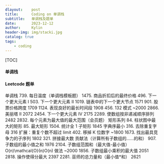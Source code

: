 ```yaml
---
dlayout:    post
title:      Coding on 单调栈
subtitle:   单调栈及题单
date:       2023-12-12
author:     Kylin
header-img: img/stacki.jpg
catalog: true
tags:
    - coding
---
```




[TOC]



#### 单调栈






#### Leetcode 题单

单调栈
739. 每日温度（单调栈模板题）
1475. 商品折扣后的最终价格
496. 下一个更大元素 I
503. 下一个更大元素 II
1019. 链表中的下一个更大节点 1571
901. 股票价格跨度 1709
1124. 表现良好的最长时间段 1908
456. 132 模式 ~2000
2866. 美丽塔 II 2072
2454. 下一个更大元素 IV 2175
2289. 使数组按非递减顺序排列 2482
2832. 每个元素为最大值的最大范围（会员题）
矩形系列
84. 柱状图中最大的矩形
85. 最大矩形
1504. 统计全 1 子矩形 1845
字典序最小
316. 去除重复字母
316 扩展：重复个数不超过 limit
402. 移掉 K 位数字 ~1800
1673. 找出最具竞争力的子序列 1802
321. 拼接最大数
贡献法（计算所有子数组的……的和）
907. 子数组的最小值之和 1976
2104. 子数组范围和（最大值-最小值） O(n)\mathcal{O}(n)O(n) 做法 ~2000
1856. 子数组最小乘积的最大值 2051
2818. 操作使得分最大 2397
2281. 巫师的总力量和（最小值*和） 2621
